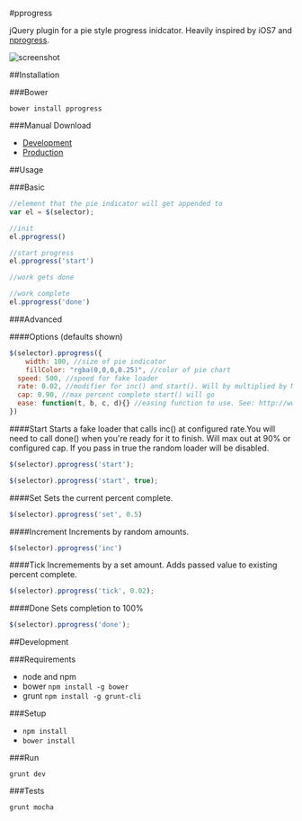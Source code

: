 #pprogress

jQuery plugin for a pie style progress inidcator.  Heavily inspired by iOS7 and [nprogress](http://ricostacruz.com/nprogress/).

![screenshot](https://raw.github.com/firstandthird/pprogress/master/screenshot.png)

##Installation

###Bower

`bower install pprogress`

###Manual Download

- [Development]()
- [Production]()

##Usage

###Basic

```javascript
//element that the pie indicator will get appended to
var el = $(selector);

//init
el.pprogress()

//start progress
el.pprogress('start')

//work gets done

//work complete
el.pprogress('done')
```

###Advanced

####Options (defaults shown)

```javascript
$(selector).pprogress({
	width: 100, //size of pie indicator
	fillColor: "rgba(0,0,0,0.25)", //color of pie chart
  speed: 500, //speed for fake loader
  rate: 0.02, //modifier for inc() and start(). Will by multiplied by Math.random()
  cap: 0.90, //max percent complete start() will go
  ease: function(t, b, c, d){} //easing function to use. See: http://www.gizma.com/easing/ for available functions
})
```

####Start
Starts a fake loader that calls inc() at configured rate.You will need to call done() when you're ready for it to finish. Will max out at 90% or configured cap. If you pass in true the random loader will be disabled.

```javascript
$(selector).pprogress('start');
```

```javascript
$(selector).pprogress('start', true);
```

####Set
Sets the current percent complete.

```javascript
$(selector).pprogress('set', 0.5)
```

####Increment
Increments by random amounts. 

```javascript
$(selector).pprogress('inc')
```

####Tick
Incremements by a set amount. Adds passed value to existing percent complete.

```javascript
$(selector).pprogress('tick', 0.02);
````

####Done
Sets completion to 100%

```javascript
$(selector).pprogress('done');
```

##Development

###Requirements

- node and npm
- bower `npm install -g bower`
- grunt `npm install -g grunt-cli`

###Setup

- `npm install`
- `bower install`

###Run

`grunt dev`

###Tests

`grunt mocha`
